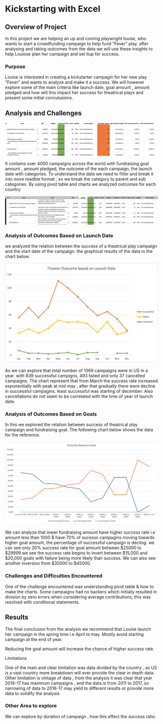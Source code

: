 # Kickstarting with Excel

## Overview of Project

In this project we are helping an up and coming playwright louise, who wants to start a crowdfunding campaign to help fund "Fever" play. after analysing and taking outcomes from the data we will use these insights to help Louiose plan her campaign and set itup for success.

### Purpose

Louise is interested in creating a kickstarter campagin for her new play "Fever" and wants to analyze and make it a success. We will however explore some of the main criteria like launch date, goal amount , amount pledged and how will this impact her success for theatrical plays and present some initial conculusions.

## Analysis and Challenges


![alt text](images/excelsheet1.png)

It contains over 4000 campaigns across the world with fundraising goal amount , amount pledged,  the outcome of the each campaign, the launch date with categories. 
To understand the data we need to filter and break it into more readble format , so we break the category to parent and sub categories. By using pivot table and charts we analyzed outcomes for each country 

![alt text](images/kickstarter.png)


### Analysis of Outcomes Based on Launch Date

we analyzed the relation between the success of a theatrical play campaign and the start date of the campaign.  the graphical results of the data in the chart below:

![alt text](resources/Theater_Outcomes_vs_Launch.png)

As we can explore that total number of 1369 campaigns were in US in a year. with 839 successful campigns, 493 failed and only 37 cancelled campaigns. The chart represent that from March the success rate increased exponentially with peak at  mid may , after that gradually there were decline in successful campagins. least successful was starting of december. Also cancellations do not seem to be correlated with the time of year of launch date.

### Analysis of Outcomes Based on Goals

In this we explored the relation between success of theatrical play campaign and fundraising goal. The following chart below shows the data for the reference.

![alt text](resources/Outcome_vs_Goal.png)

We can analyze that lower fundraising amount have higher success rate i.e amount less than 1000 $ have 70% of sucesss campagins moving towards higher goal amount, the percentage of successful campaign is decling. we can see only 20% success rate for goal amount between $25000 to $29999.we see the success rate begins to invert between $15,000 and $20,000 goals with failure being more likely than success. We can also see another inversion from $35000 to $45000.

### Challenges and Difficulties Encountered

One of the challenge encountered was understanding pivot table & how to make the charts. 
Some campaigns had no backers which initially resulted in division by zero errors when considering average contributions; this was resolved with conditional statements.

	

## Results
 
 The final conclusion from the analysis we recommend that Louise launch her campaign in the spring time i.e April to may. Mostly avoid starting campaign at the end of year. 

 Reducing the goal amount will increase the chance of higher success rate. 

 Limitations 

 One of the main and clear limitation was data divided by the country , as US is a vast country more breakdown will ever provide the clear in depth data. 
 Other limitation is vintage of data , from the analysis it was clear that year 2016-17 has maximum  campaigns , and the data is from 2011 to 2017, so narrowing of data to 2016-17 may yield to different results or provide more data to solidify the analysis


### Other Area to explore

We can explore by duration of campaign , how this effect the success ratio. 
